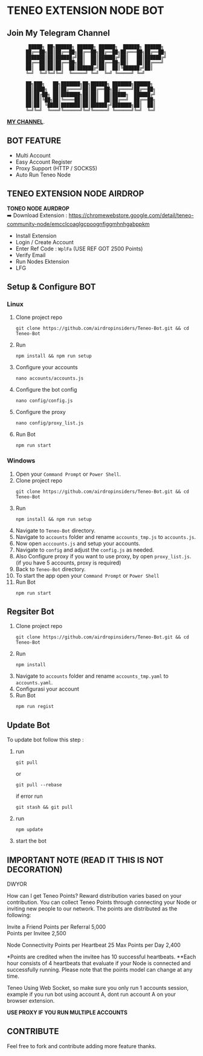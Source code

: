 # TENEO EXTENSION NODE BOT

## Join My Telegram Channel
```
        █████╗ ██╗██████╗ ██████╗ ██████╗  ██████╗ ██████╗ 
       ██╔══██╗██║██╔══██╗██╔══██╗██╔══██╗██╔═══██╗██╔══██╗
       ███████║██║██████╔╝██║  ██║██████╔╝██║   ██║██████╔╝
       ██╔══██║██║██╔══██╗██║  ██║██╔══██╗██║   ██║██╔═══╝ 
       ██║  ██║██║██║  ██║██████╔╝██║  ██║╚██████╔╝██║     
       ╚═╝  ╚═╝╚═╝╚═╝  ╚═════╝ ╚═╝  ╚═╝ ╚═════╝ ╚═╝     
                                                           
       ██╗███╗   ██╗███████╗██╗██████╗ ███████╗██████╗     
       ██║████╗  ██║██╔════╝██║██╔══██╗██╔════╝██╔══██╗    
       ██║██╔██╗ ██║███████╗██║██║  ██║█████╗  ██████╔╝    
       ██║██║╚██╗██║╚════██║██║██║  ██║██╔══╝  ██╔══██╗    
       ██║██║ ╚████║███████║██║██████╔╝███████╗██║  ██║    
       ╚═╝╚═╝  ╚═══╝╚══════╝╚═╝╚═════╝ ╚══════╝╚═╝  ╚═╝
```
[**MY CHANNEL**](https://t.me/AirdropInsiderID).

## BOT FEATURE
- Multi Account 
- Easy Account Register
- Proxy Support (HTTP / SOCKS5)
- Auto Run Teneo Node


## TENEO EXTENSION NODE AIRDROP
**TONEO NODE AURDROP**  
➡️ Download Extension : https://chromewebstore.google.com/detail/teneo-community-node/emcclcoaglgcpoognfiggmhnhgabppkm
- Install Extension
- Login / Create Account
- Enter Ref Code : ```WplFa```  (USE REF GOT 2500 Points)
- Verify Email
- Run Nodes Ektension 
- LFG


## Setup & Configure BOT

### Linux
1. Clone project repo
   ```
   git clone https://github.com/airdropinsiders/Teneo-Bot.git && cd Teneo-Bot
   ```
2. Run
   ```
   npm install && npm run setup
   ```
3. Configure your accounts
   ```
   nano accounts/accounts.js
   ```
4. Configure the bot config
   ```
   nano config/config.js
   ```
5. Configure the proxy
   ```
   nano config/proxy_list.js
   ```
6. Run Bot
   ```
   npm run start
   ```
   
### Windows
1. Open your `Command Prompt` or `Power Shell`.
2. Clone project repo
   ```
   git clone https://github.com/airdropinsiders/Teneo-Bot.git && cd Teneo-Bot
   ```
3. Run 
   ```
   npm install && npm run setup
   ```
5. Navigate to `Teneo-Bot` directory. 
6. Navigate to `accounts` folder and rename `accounts_tmp.js` to `accounts.js`.
7. Now open `acccounts.js` and setup your accounts.
8. Navigate to `config` and adjust the `config.js` as needed.
9. Also Configure proxy if you want to use proxy, by open `proxy_list.js`. (if you have 5 accounts, proxy is required)
10. Back to `Teneo-Bot` directory.
11. To start the app open your `Command Prompt` or `Power Shell`
12. Run Bot
    ```
    npm run start
    ```

## Regsiter Bot
1. Clone project repo
   ```
   git clone https://github.com/airdropinsiders/Teneo-Bot.git && cd Teneo-Bot
   ```
2. Run
   ```
   npm install 
   ```
3. Navigate to `accounts` folder and rename `accounts_tmp.yaml` to `accounts.yaml`.
4. Configurasi your account
5. Run Bot
    ```
    npm run regist
    ```


## Update Bot

To update bot follow this step :
1. run
   ```
   git pull
   ```
   or
   ```
   git pull --rebase
   ```
   if error run
   ```
   git stash && git pull
   ```
2. run
   ```
   npm update
   ```
2. start the bot


## IMPORTANT NOTE (READ IT THIS IS NOT DECORATION)

DWYOR

How can I get Teneo Points?
Reward distribution varies based on your contribution. You can collect Teneo Points through connecting your Node or inviting new people to our network. The points are distributed as the following:

Invite a Friend
Points per Referral	
5,000	
Points per Invitee
2,500

Node Connectivity
Points per Heartbeat
25
Max Points per Day
2,400

*Points are credited when the invitee has 10 successful heartbeats.
**Each hour consists of 4 heartbeats that evaluate if your Node is connected and successfully running. Please note that the points model can change at any time.

Teneo Using Web Socket, so make sure you only run 1 accounts session, example if you run bot using account A, dont run account A on your browser extension.

**USE PROXY IF YOU RUN MULTIPLE ACCOUNTS**

## CONTRIBUTE

Feel free to fork and contribute adding more feature thanks.

